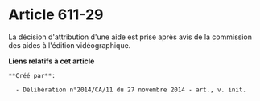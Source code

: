 # Article 611-29

La décision d'attribution d'une aide est prise après avis de la commission des aides à l'édition vidéographique.

**Liens relatifs à cet article**

	**Créé par**:

	  - Délibération n°2014/CA/11 du 27 novembre 2014 - art., v. init.
